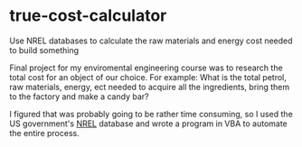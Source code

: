 # true-cost-calculator
Use NREL databases to calculate the raw materials and energy cost needed to build something

Final project for my enviromental engineering course was to research the total cost for an object of our choice. 
For example: What is the total petrol, raw materials, energy, ect needed to acquire all the ingredients, bring them to the factory and make a candy bar?

I figured that was probably going to be rather time consuming, so I used the US government's [NREL](http://www.nrel.gov/lci/) database and wrote a program in VBA to automate the entire process.
